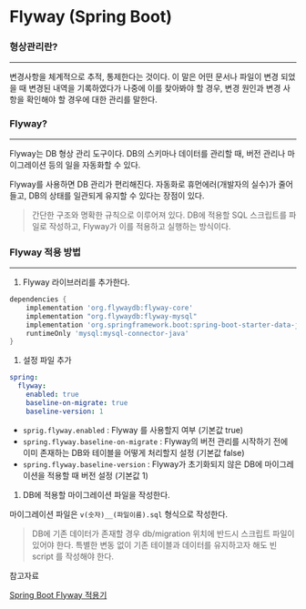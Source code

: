 # Flyway (Spring Boot)

### 형상관리란?

---

변경사항을 체계적으로 추적, 통제한다는 것이다. 이 말은 어떤 문서나 파일이 변경 되었을 때 변경된 내역을 기록하였다가 나중에 이를 찾아봐야 할 경우, 변경 원인과 변경 사항을 확인해야 할 경우에 대한 관리를 말한다.

### Flyway?

---

Flyway는 DB 형상 관리 도구이다. DB의 스키마나 데이터를 관리할 때, 버전 관리나 마이그레이션 등의 일을 자동화할 수 있다. 

Flyway를 사용하면 DB 관리가 편리해진다. 자동화로 휴먼에러(개발자의 실수)가 줄어들고, DB의 상태를 일관되게 유지할 수 있다는 장점이 있다. 

> 간단한 구조와 명확한 규칙으로 이루어져 있다.
 DB에 적용할 SQL 스크립트를 파일로 작성하고, Flyway가 이를 적용하고 실행하는 방식이다.
> 

### Flyway 적용 방법

---

1. Flyway 라이브러리를 추가한다.

```groovy
dependencies {
    implementation 'org.flywaydb:flyway-core'
    implementation "org.flywaydb:flyway-mysql"
    implementation 'org.springframework.boot:spring-boot-starter-data-jpa'
    runtimeOnly 'mysql:mysql-connector-java'
}
```

1. 설정 파일 추가

```yaml
spring:
  flyway:
    enabled: true
    baseline-on-migrate: true
    baseline-version: 1
```

- `sprig.flyway.enabled` : Flyway 를 사용할지 여부 (기본값 true)
- `spring.flyway.baseline-on-migrate` : Flyway의 버전 관리를 시작하기 전에 이미 존재하는 DB와 테이블을 어떻게 처리할지 설정 (기본값 false)
- `spring.flyway.baseline-version` : Flyway가 초기화되지 않은 DB에 마이그레이션을 적용할 때 버전 설정 (기본값 1)

1. DB에 적용할 마이그레이션 파일을 작성한다. 

마이그레이션 파일은 `v(숫자)__(파일이름).sql` 형식으로 작성한다.

> DB에 기존 데이터가 존재할 경우 db/migration 위치에 반드시 스크립트 파일이 있어야 한다. 특별한 변동 없이 기존 테이블과 데이터를 유지하고자 해도 빈 script 를 작성해야 한다.
> 

참고자료

[Spring Boot Flyway 적용기](https://mindybughunter.com/spring-boot-flyway-%EC%A0%81%EC%9A%A9%EA%B8%B0/)